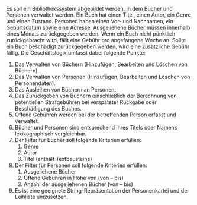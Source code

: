 Es soll ein Bibliothekssystem abgebildet werden, in dem Bücher und Personen verwaltet werden. Ein Buch hat einen Titel, einen Autor, ein Genre und einen Zustand. Personen haben einen Vor- und Nachnamen, ein Geburtsdatum sowie eine Adresse. Ausgeliehene Bücher müssen innerhalb eines Monats zurückgegeben werden. Wenn ein Buch nicht pünktlich zurückgebracht wird, fällt eine Gebühr pro angefangene Woche an. Sollte ein Buch beschädigt zurückgegeben werden, wird eine zusätzliche Gebühr fällig.
Die Geschäftslogik umfasst dabei folgende Punkte:
1.	Das Verwalten von Büchern (Hinzufügen, Bearbeiten und Löschen von Büchern).
2.	Das Verwalten von Personen (Hinzufügen, Bearbeiten und Löschen von Personendaten).
3.	Das Ausleihen von Büchern an Personen.
4.	Das Zurückgeben von Büchern einschließlich der Berechnung von potentiellen Strafgebühren bei verspäteter Rückgabe oder Beschädigung des Buches.
5.	Offene Gebühren werden bei der betreffenden Person erfasst und verwaltet.
6.	Bücher und Personen sind entsprechend ihres Titels oder Namens lexikographisch vergleichbar.
7.	Der Filter für Bücher soll folgende Kriterien erfüllen:
    1.	Genre
    2.	Autor
    3.	Titel (enthält Textbausteine)
8.	Der Filter für Personen soll folgende Kriterien erfüllen: 
    1.	Ausgeliehene Bücher
    2.	Offene Gebühren in Höhe von (von – bis) 
    3.	Anzahl der ausgeliehenen Bücher (von – bis) 
9.	Es ist eine geeignete String-Repräsentation der Personenkartei und der Leihliste umzusetzen.
